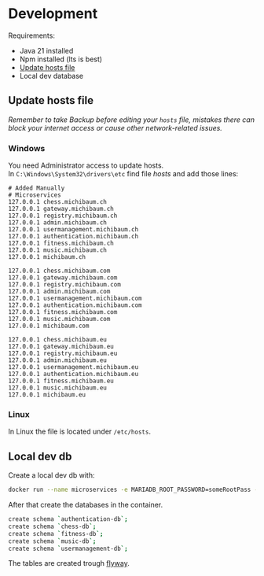# Development

Requirements:
- Java 21 installed
- Npm installed (lts is best)
- [Update hosts file](#update-hosts-file)
- Local dev database



## Update hosts file
*Remember to take Backup before editing your `hosts` file, mistakes there can block your internet access or cause other network-related issues.*


### Windows
You need Administrator access to update hosts.  
In ``C:\Windows\System32\drivers\etc`` find file *hosts* and add those lines:

```
# Added Manually
# Microservices
127.0.0.1 chess.michibaum.ch
127.0.0.1 gateway.michibaum.ch
127.0.0.1 registry.michibaum.ch
127.0.0.1 admin.michibaum.ch
127.0.0.1 usermanagement.michibaum.ch
127.0.0.1 authentication.michibaum.ch
127.0.0.1 fitness.michibaum.ch
127.0.0.1 music.michibaum.ch
127.0.0.1 michibaum.ch

127.0.0.1 chess.michibaum.com
127.0.0.1 gateway.michibaum.com
127.0.0.1 registry.michibaum.com
127.0.0.1 admin.michibaum.com
127.0.0.1 usermanagement.michibaum.com
127.0.0.1 authentication.michibaum.com
127.0.0.1 fitness.michibaum.com
127.0.0.1 music.michibaum.com
127.0.0.1 michibaum.com

127.0.0.1 chess.michibaum.eu
127.0.0.1 gateway.michibaum.eu
127.0.0.1 registry.michibaum.eu
127.0.0.1 admin.michibaum.eu
127.0.0.1 usermanagement.michibaum.eu
127.0.0.1 authentication.michibaum.eu
127.0.0.1 fitness.michibaum.eu
127.0.0.1 music.michibaum.eu
127.0.0.1 michibaum.eu
```

### Linux
In Linux the file is located under ``/etc/hosts``.

## Local dev db
Create a local dev db with:
```Bash
docker run --name microservices -e MARIADB_ROOT_PASSWORD=someRootPass -p 3306:3306 -d mariadb:10.11
```

After that create the databases in the container.

```Bash
create schema `authentication-db`;
create schema `chess-db`;
create schema `fitness-db`;
create schema `music-db`;
create schema `usermanagement-db`;
```

The tables are created trough [flyway](Flyway.md).